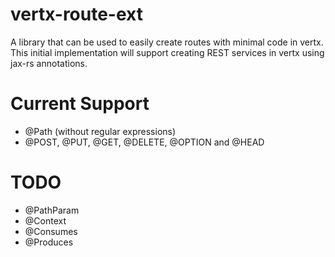 vertx-route-ext
===============

A library that can be used to easily create routes with minimal code in vertx. This initial implementation will support creating REST services in vertx using jax-rs annotations.

Current Support
===============
- @Path (without regular expressions)
- @POST, @PUT, @GET, @DELETE, @OPTION and @HEAD

TODO
====
- @PathParam
- @Context
- @Consumes
- @Produces
